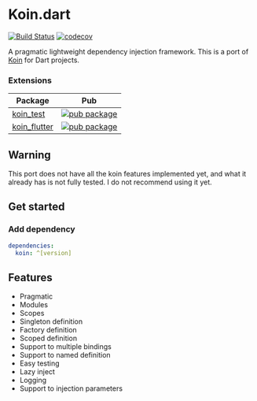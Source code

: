 # Koin.dart

[![Build Status](https://travis-ci.org/pbissonho/koin.dart.svg?branch=master)](https://travis-ci.org/pbissonho/koin.dart)
[![codecov](https://codecov.io/gh/pbissonho/koin.dart/branch/master/graph/badge.svg)](https://codecov.io/gh/pbissonho/koin.dart)

A pragmatic lightweight dependency injection framework. This is a port of [Koin](https://github.com/InsertKoinIO/koin) for Dart projects.

### Extensions
| Package                                                                            | Pub                                                                                                    |
| ---------------------------------------------------------------------------------- | ------------------------------------------------------------------------------------------------------ |
| [koin_test](https://github.com/pbissonho/koin.dart/tree/master/packages/koin_test)                 | [![pub package](https://img.shields.io/pub/v/koin_test.svg)](https://pub.dev/packages/koin_test)                 |
| [koin_flutter](https://github.com/pbissonho/koin.dart/tree/master/packages/koin_flutter)       | [![pub package](https://img.shields.io/pub/v/koin_flutter.svg)](https://pub.dev/packages/koin_flutter) |



## Warning

This port does not have all the koin features implemented yet, and what it already has is not fully tested. I do not recommend using it yet.


## Get started

### Add dependency

```yaml
dependencies:
  koin: ^[version]
```
## Features

- Pragmatic
- Modules
- Scopes
- Singleton definition
- Factory definition
- Scoped definition
- Support to multiple bindings
- Support to named definition
- Easy testing
- Lazy inject
- Logging
- Support to injection parameters


